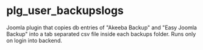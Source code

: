 # plg_user_backupslogs
Joomla plugin that copies db entries of "Akeeba Backup" and "Easy Joomla Backup" into a tab separated csv file inside each backups folder. Runs only on login into backend.
